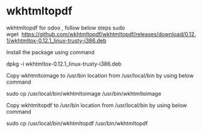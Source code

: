 # wkhtmltopdf

wkhtmltopdf for odoo , follow below steps
sudo wget  https://github.com/wkhtmltopdf/wkhtmltopdf/releases/download/0.12.1/wkhtmltox-0.12.1_linux-trusty-i386.deb

Install the package using command

dpkg -i wkhtmltox-0.12.1_linux-trusty-i386.deb

Copy wkhtmltoimage to /usr/bin location from /usr/local/bin by using below command

sudo cp /usr/local/bin/wkhtmltoimage /usr/bin/wkhtmltoimage

Copy wkhtmltopdf to /usr/bin location from /usr/local/bin by using below command

sudo cp /usr/local/bin/wkhtmltopdf /usr/bin/wkhtmltopdf
